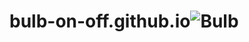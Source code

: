 # bulb-on-off.github.io![Bulb](https://github.com/akshay-Dhorajkar-14/bulb-on-off.github.io/assets/144660309/3085f7d4-aa1c-48e4-b70e-2c9d7e7cc061)
